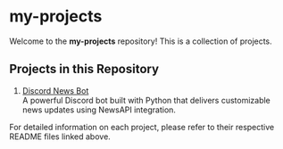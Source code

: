 # my-projects

Welcome to the **my-projects** repository! This is a collection of projects.

## Projects in this Repository
1. [Discord News Bot](./news_bot/README.md)  
   A powerful Discord bot built with Python that delivers customizable news updates using NewsAPI integration.

For detailed information on each project, please refer to their respective README files linked above.
